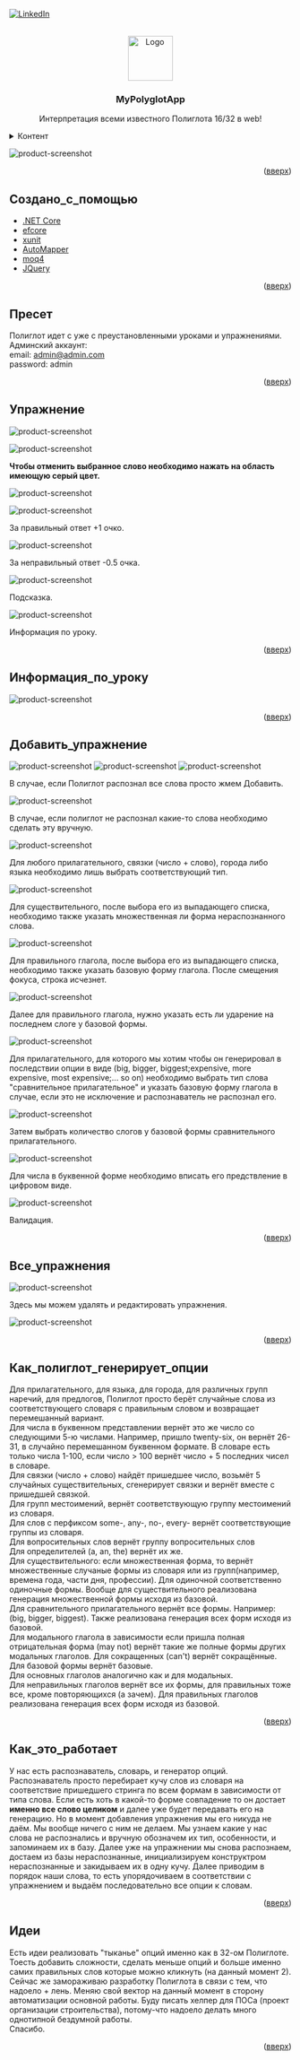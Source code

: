 <div id="top"></div>
<!--
*** Thanks for checking out the Best-README-Template. If you have a suggestion
*** that would make this better, please fork the repo and create a pull request
*** or simply open an issue with the tag "enhancement".
*** Don't forget to give the project a star!
*** Thanks again! Now go create something AMAZING! :D
-->



<!-- PROJECT SHIELDS -->
<!--
*** I'm using markdown "reference style" links for readability.
*** Reference links are enclosed in brackets [ ] instead of parentheses ( ).
*** See the bottom of this document for the declaration of the reference variables
*** for contributors-url, forks-url, etc. This is an optional, concise syntax you may use.
*** https://www.markdownguide.org/basic-syntax/#reference-style-links
-->
[![LinkedIn][linkedin-shield]][linkedin-url]

<!-- PROJECT LOGO -->
<br />
<div align="center">
    <a href="https://github.com/captystacy/MyPolyglotApp">
    <img src="readme-images/logo.svg" alt="Logo" width="80" height="80">
  </a>
  <h3 align="center">MyPolyglotApp</h3>
  <p align="center">
    Интерпретация всеми известного Полиглота 16/32 в web!
  </p>
</div>
<!-- TABLE OF CONTENTS -->
<details>
  <summary>Контент</summary>
  <ol>
    <li><a href="#создано_с_помощью">Создано_с_помощью</a></li>
    <li><a href="#пресет">Пресет</a></li>
    <li><a href="#упражнение">Упражнение</a></li>
    <li><a href="#информация_по_уроку">Информация_по_уроку</a></li>
    <li><a href="#добавить_упражнение">Добавить_упражнение</a></li>
    <li><a href="#все_упражнения">Все_упражнения</a></li>
    <li><a href="#как_полиглот_генерирует_опции">Как_полиглот_генерирует_опции</a></li>
    <li><a href="#как_это_работает">Как_это_работает</a></li>
    <li><a href="#идеи">Идеи</a></li>
  </ol>
</details>

![product-screenshot](https://github.com/captystacy/MyPolyglotApp/blob/master/readme-images/home.jpg?raw=true)

<p align="right">(<a href="#top">вверх</a>)</p>

## Создано_с_помощью

* [.NET Core](https://github.com/dotnet/core)
* [efcore](https://github.com/dotnet/efcore)
* [xunit](https://github.com/xunit/xunit)
* [AutoMapper](https://github.com/AutoMapper/AutoMapper)
* [moq4](https://github.com/moq/moq4)
* [JQuery](https://jquery.com)

<p align="right">(<a href="#top">вверх</a>)</p>

## Пресет

Полиглот идет с уже с преустановленными уроками и упражнениями.
<br />
Админский аккаунт: 
<br />
email: admin@admin.com
<br />
password: admin

<p align="right">(<a href="#top">вверх</a>)</p>

## Упражнение

![product-screenshot](https://github.com/captystacy/MyPolyglotApp/blob/master/readme-images/do-exercise1.jpg?raw=true)

![product-screenshot](https://github.com/captystacy/MyPolyglotApp/blob/master/readme-images/do-exercise2.jpg?raw=true)

<strong>Чтобы отменить выбранное слово необходимо нажать на область имеющую серый цвет.</strong>

![product-screenshot](https://github.com/captystacy/MyPolyglotApp/blob/master/readme-images/do-exercise3.jpg?raw=true)

![product-screenshot](https://github.com/captystacy/MyPolyglotApp/blob/master/readme-images/do-exercise-splendid.jpg?raw=true)

За правильный ответ +1 очко.

![product-screenshot](https://github.com/captystacy/MyPolyglotApp/blob/master/readme-images/do-exercise-wrong.jpg?raw=true)

За неправильный ответ -0.5 очка.

![product-screenshot](https://github.com/captystacy/MyPolyglotApp/blob/master/readme-images/do-exercise-hint.jpg?raw=true)

Подсказка.

![product-screenshot](https://github.com/captystacy/MyPolyglotApp/blob/master/readme-images/lesson-info-hover.jpg?raw=true)

Информация по уроку.

<p align="right">(<a href="#top">вверх</a>)</p>

## Информация_по_уроку

![product-screenshot](https://github.com/captystacy/MyPolyglotApp/blob/master/readme-images/lesson-info.jpg?raw=true)

<p align="right">(<a href="#top">вверх</a>)</p>

## Добавить_упражнение

![product-screenshot](https://github.com/captystacy/MyPolyglotApp/blob/master/readme-images/add-exercise.jpg?raw=true)
![product-screenshot](https://github.com/captystacy/MyPolyglotApp/blob/master/readme-images/add-exercise2.jpg?raw=true)
![product-screenshot](https://github.com/captystacy/MyPolyglotApp/blob/master/readme-images/add-exercise3.jpg?raw=true)

В случае, если Полиглот распознал все слова просто жмем Добавить.

![product-screenshot](https://github.com/captystacy/MyPolyglotApp/blob/master/readme-images/add-exercise4.jpg?raw=true)

В случае, если полиглот не распознал какие-то слова необходимо сделать эту вручную.

![product-screenshot](https://github.com/captystacy/MyPolyglotApp/blob/master/readme-images/add-exercise5.jpg?raw=true)

Для любого прилагательного, связки (число + слово), города либо языка необходимо лишь выбрать соответствующий тип.

![product-screenshot](https://github.com/captystacy/MyPolyglotApp/blob/master/readme-images/add-exercise7.jpg?raw=true)

Для существительного, после выбора его из выпадающего списка, необходимо также указать множественная ли форма нераспознанного слова.

![product-screenshot](https://github.com/captystacy/MyPolyglotApp/blob/master/readme-images/add-exercise8.jpg?raw=true)

Для правильного глагола, после выбора его из выпадающего списка, необходимо также указать базовую форму глагола. После смещения фокуса, строка исчезнет.

![product-screenshot](https://github.com/captystacy/MyPolyglotApp/blob/master/readme-images/add-exercise9.jpg?raw=true)

Далее для правильного глагола, нужно указать есть ли ударение на последнем слоге у базовой формы.

![product-screenshot](https://github.com/captystacy/MyPolyglotApp/blob/master/readme-images/add-exercise10.jpg?raw=true)

Для прилагательного, для которого мы хотим чтобы он генерировал в последствии опции в виде (big, bigger, biggest;expensive, more expensive, most expensive;... so on) необходимо выбрать тип слова "сравнительное прилагательное" и указать базовую форму глагола в случае, если это не исключение и распознаватель не распознал его.

![product-screenshot](https://github.com/captystacy/MyPolyglotApp/blob/master/readme-images/add-exercise11.jpg?raw=true)

Затем выбрать количество слогов у базовой формы сравнительного прилагательного.

![product-screenshot](https://github.com/captystacy/MyPolyglotApp/blob/master/readme-images/add-exercise12.jpg?raw=true)

Для числа в буквенной форме необходимо вписать его предствление в цифровом виде.

![product-screenshot](https://github.com/captystacy/MyPolyglotApp/blob/master/readme-images/add-exercise-validation.jpg?raw=true)

Валидация.

<p align="right">(<a href="#top">вверх</a>)</p>

## Все_упражнения

![product-screenshot](https://github.com/captystacy/MyPolyglotApp/blob/master/readme-images/table.jpg?raw=true)

Здесь мы можем удалять и редактировать упражнения.

![product-screenshot](https://github.com/captystacy/MyPolyglotApp/blob/master/readme-images/table-edit.jpg?raw=true)

<p align="right">(<a href="#top">вверх</a>)</p>

## Как_полиглот_генерирует_опции

Для прилагательного, для языка, для города, для различных групп наречий, для предлогов, Полиглот просто берёт случайные слова из соответствующего словаря с правильным словом и возвращает перемешанный вариант.
<br />
Для числа в буквенном представлении вернёт это же число со следующими 5-ю числами. Например, пришло twenty-six, он вернёт 26-31, в случайно перемешанном буквенном формате. В словаре есть только числа 1-100, если число > 100 вернёт число + 5 последних чисел в словаре.
<br />
Для связки (число + слово) найдёт пришедшее число, возьмёт 5 случайных существительных, сгенерирует связки и вернёт вместе с пришедшей связкой.
<br />
Для групп местоимений, вернёт соответствующую группу местоимений из словаря.
<br />
Для слов с перфиксом some-, any-, no-, every- вернёт соответствующие группы из словаря.
<br />
Для вопросительных слов вернёт группу вопросительных слов
<br />
Для определителей (a, an, the) вернёт их же.
<br />
Для существительного: если множественная форма, то вернёт множественные случаные формы из словаря или из групп(например, времена года, части дня, профессии). Для одиночной соответственно одиночные формы. Вообще для существительного реализована генерация множественной формы исходя из базовой.
<br />
Для сравнительного прилагательного вернёт все формы. Например: (big, bigger, biggest). Также реализована генерация всех форм исходя из базовой.
<br />
Для модального глагола в зависимости если пришла полная отрицательная форма (may not) вернёт такие же полные формы других модальных глаголов. Для сокращенных (can't) вернёт сокращённые. Для базовой формы вернёт базовые.
<br />
Для основных глаголов аналогично как и для модальных.
<br />
Для неправильных глаголов вернёт все их формы, для правильных тоже все, кроме повторяющихся (а зачем). Для правильных глаголов реализована генерация всех форм исходя из базовой.

<p align="right">(<a href="#top">вверх</a>)</p>

## Как_это_работает

У нас есть распознаватель, словарь, и генератор опций. Распознаватель просто перебирает кучу слов из словаря на соответствие пришедшего стринга по всем формам в зависимости от типа слова. Если есть хоть в какой-то форме совпадение то он достает <strong>именно все слово целиком</strong> и далее уже будет передавать его на генерацию. Но в момент добавления упражнения мы его никуда не даём. Мы вообще ничего с ним не делаем. Мы узнаем какие у нас слова не распознались и вручную обозначем их тип, особенности, и запоминаем их в базу. Далее уже на упражнении мы снова распознаем, достаем из базы нераспознанные, инициализируем конструктром нераспознанные и закидываем их в одну кучу. Далее приводим в порядок наши слова, то есть упорядочиваем в соответствии с упражнением и выдаём последовательно все опции к словам.

<p align="right">(<a href="#top">вверх</a>)</p>

## Идеи

Есть идеи реализовать "тыканье" опций именно как в 32-ом Полиглоте. Тоесть добавить сложности, сделать меньше опций и больше именно самих правильных слов которые можно кликнуть (на данный момент 2).
<br />
Сейчас же замораживаю разработку Полиглота в связи с тем, что надоело + лень. Меняю свой вектор на данный момент в сторону автоматизации основной работы. Буду писать хелпер для ПОСа (проект организации строительства), потому-что надоело делать много однотипной бездумной работы.
<br />
Спасибо.

<p align="right">(<a href="#top">вверх</a>)</p>

<!-- MARKDOWN LINKS & IMAGES -->
<!-- https://www.markdownguide.org/basic-syntax/#reference-style-links -->
[linkedin-shield]: https://img.shields.io/badge/-LinkedIn-black.svg?style=for-the-badge&logo=linkedin&colorB=555
[linkedin-url]: https://www.linkedin.com/in/%D1%81%D1%82%D0%B0%D0%BD%D0%B8%D1%81%D0%BB%D0%B0%D0%B2-%D0%BA%D0%B0%D0%BF%D0%B8%D1%82%D0%B0%D0%BD-b28b35222/
